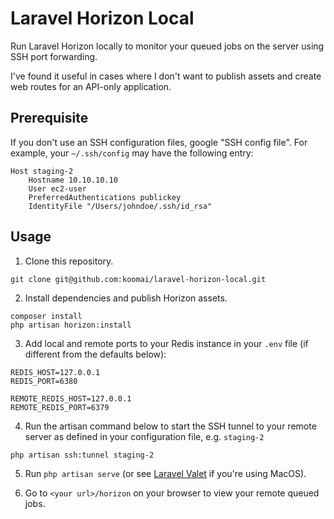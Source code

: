 # Laravel Horizon Local

Run Laravel Horizon locally to monitor your queued jobs on the server using SSH port forwarding.

I've found it useful in cases where I don't want to publish assets and create web routes for an API-only application. 

## Prerequisite 

If you don't use an SSH configuration files, google "SSH config file". For example, your `~/.ssh/config` may have the
 following entry:

```
Host staging-2
    Hostname 10.10.10.10
    User ec2-user
    PreferredAuthentications publickey
    IdentityFile "/Users/johndoe/.ssh/id_rsa"
```

## Usage

1. Clone this repository.

```
git clone git@github.com:koomai/laravel-horizon-local.git
```

2. Install dependencies and publish Horizon assets.

```
composer install
php artisan horizon:install
```

3. Add local and remote ports to your Redis instance in your `.env` file (if different from the defaults below):

```
REDIS_HOST=127.0.0.1
REDIS_PORT=6380

REMOTE_REDIS_HOST=127.0.0.1
REMOTE_REDIS_PORT=6379
```

4. Run the artisan command below to start the SSH tunnel to your remote server as defined in your configuration file, e.g. `staging-2`

```
php artisan ssh:tunnel staging-2
```

5. Run `php artisan serve` (or see [Laravel Valet](https://laravel.com/docs/5.8/valet) if you're using MacOS). 

6. Go to `<your url>/horizon` on your browser to view your remote queued jobs.
